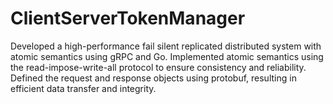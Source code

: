 # ClientServerTokenManager
Developed a high-performance fail silent replicated distributed system with atomic semantics using gRPC and Go. Implemented atomic semantics using the read-impose-write-all protocol to ensure consistency and reliability. Defined the request and response objects using protobuf, resulting in efficient data transfer and integrity.
